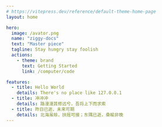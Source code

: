 ```yaml
---
# https://vitepress.dev/reference/default-theme-home-page
layout: home

hero:
  image: /avator.png
  name: "ziggy-docs"
  text: "Master piece"
  tagline: Stay hungry stay foolish
  actions:
    - theme: brand
      text: Getting Started
      link: /computer/code

features:
  - title: Hello World
    details: There's no place like 127.0.0.1
  - title: 冲冲冲
    details: 路漫漫其修远兮，吾将上下而求索
  - title: 昨日已逝，未来可期
    details: 北海虽赊，扶摇可接；东隅已逝，桑榆非晚
---
```


